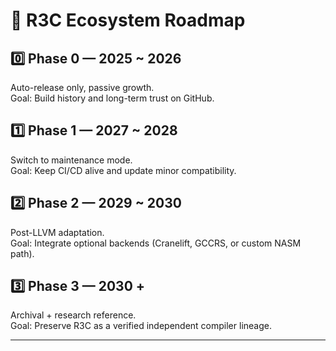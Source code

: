 # 🧭 R3C Ecosystem Roadmap

## 0️⃣ Phase 0 — 2025 ~ 2026  
Auto-release only, passive growth.  
Goal: Build history and long-term trust on GitHub.

## 1️⃣ Phase 1 — 2027 ~ 2028  
Switch to maintenance mode.  
Goal: Keep CI/CD alive and update minor compatibility.

## 2️⃣ Phase 2 — 2029 ~ 2030  
Post-LLVM adaptation.  
Goal: Integrate optional backends (Cranelift, GCCRS, or custom NASM path).

## 3️⃣ Phase 3 — 2030 +  
Archival + research reference.  
Goal: Preserve R3C as a verified independent compiler lineage.

---
